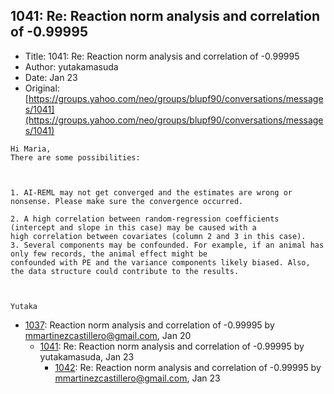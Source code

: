 ## 1041: Re: Reaction norm analysis and correlation of -0.99995

- Title: 1041: Re: Reaction norm analysis and correlation of -0.99995
- Author: yutakamasuda
- Date: Jan 23
- Original: [https://groups.yahoo.com/neo/groups/blupf90/conversations/messages/1041](https://groups.yahoo.com/neo/groups/blupf90/conversations/messages/1041)

```
Hi Maria,
There are some possibilities: 



1. AI-REML may not get converged and the estimates are wrong or nonsense. Please make sure the convergence occurred.

2. A high correlation between random-regression coefficients (intercept and slope in this case) may be caused with a
high correlation between covariates (column 2 and 3 in this case).
3. Several components may be confounded. For example, if an animal has only few records, the animal effect might be
confounded with PE and the variance components likely biased. Also, the data structure could contribute to the results.



Yutaka
```

- [1037](1037.md): Reaction norm analysis and correlation of -0.99995 by mmartinezcastillero@gmail.com, Jan 20
    - [1041](1041.md): Re: Reaction norm analysis and correlation of -0.99995 by yutakamasuda, Jan 23
        - [1042](1042.md): Re: Reaction norm analysis and correlation of -0.99995 by mmartinezcastillero@gmail.com, Jan 23
